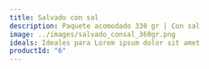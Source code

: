 ```yaml
---
title: Salvado con sal
description: Paquete acomodado 330 gr | Con sal
image: ../images/salvado_consal_360gr.png
ideals: Ideales para Lorem ipsum dolor sit amet
productId: "6"
---
```

